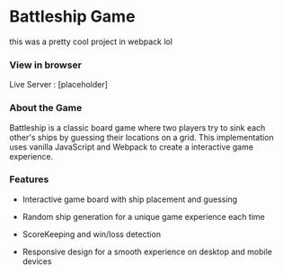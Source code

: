 # Battleship Game

this was a pretty cool project in webpack lol

### View in browser
Live Server : [placeholder]

### About the Game

Battleship is a classic board game where two players try to sink each other's ships by guessing their locations on a grid. This implementation uses vanilla JavaScript and Webpack to create a interactive game experience.

### Features

* Interactive game board with ship placement and guessing

* Random ship generation for a unique game experience each time

* ScoreKeeping and win/loss detection

* Responsive design for a smooth experience on desktop and mobile devices
